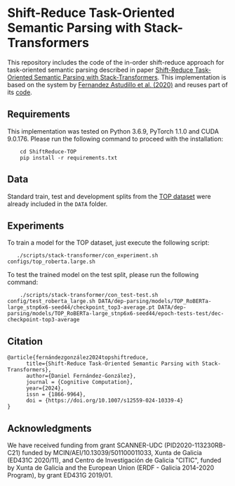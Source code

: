 # Shift-Reduce Task-Oriented Semantic Parsing with Stack-Transformers
This repository includes the code of the in-order shift-reduce approach for task-oriented semantic parsing described in paper [Shift-Reduce Task-Oriented Semantic Parsing with Stack-Transformers](https://doi.org/10.1007/s12559-024-10339-4). This implementation is based on the system by [Fernandez Astudillo et al. (2020)](https://www.aclweb.org/anthology/2020.findings-emnlp.89) and reuses part of its [code](https://github.com/IBM/transition-amr-parser/tree/stack-transformer).


## Requirements
This implementation was tested on Python 3.6.9, PyTorch 1.1.0 and CUDA 9.0.176. Please run the following command to proceed with the installation:
``` 
    cd ShiftReduce-TOP
    pip install -r requirements.txt
```


## Data
Standard train, test and development splits from the [TOP dataset](http://fb.me/semanticparsingdialog) were already included in the ``DATA`` folder.

## Experiments
To train a model for the TOP dataset, just execute the following script:
``` 
   ./scripts/stack-transformer/con_experiment.sh configs/top_roberta.large.sh
```

To test the trained model on the test split, please run the following command:
``` 
    ./scripts/stack-transformer/con_test-test.sh config/test_roberta_large.sh DATA/dep-parsing/models/TOP_RoBERTa-large_stnp6x6-seed44/checkpoint_top3-average.pt DATA/dep-parsing/models/TOP_RoBERTa-large_stnp6x6-seed44/epoch-tests-test/dec-checkpoint-top3-average
``` 


## Citation
```
@article{fernándezgonzález2024topshiftreduce,
      title={Shift-Reduce Task-Oriented Semantic Parsing with Stack-Transformers}, 
      author={Daniel Fernández-González},
      journal = {Cognitive Computation},
      year={2024},
      issn = {1866-9964},
      doi = {https://doi.org/10.1007/s12559-024-10339-4}
}
```

## Acknowledgments

We have received funding from grant SCANNER-UDC (PID2020-113230RB-C21) funded by MCIN/AEI/10.13039/501100011033, Xunta de Galicia (ED431C 2020/11), and Centro de Investigación de Galicia "CITIC", funded by Xunta de Galicia and the European Union (ERDF - Galicia 2014-2020 Program), by grant ED431G 2019/01.                                                                                                                                   

